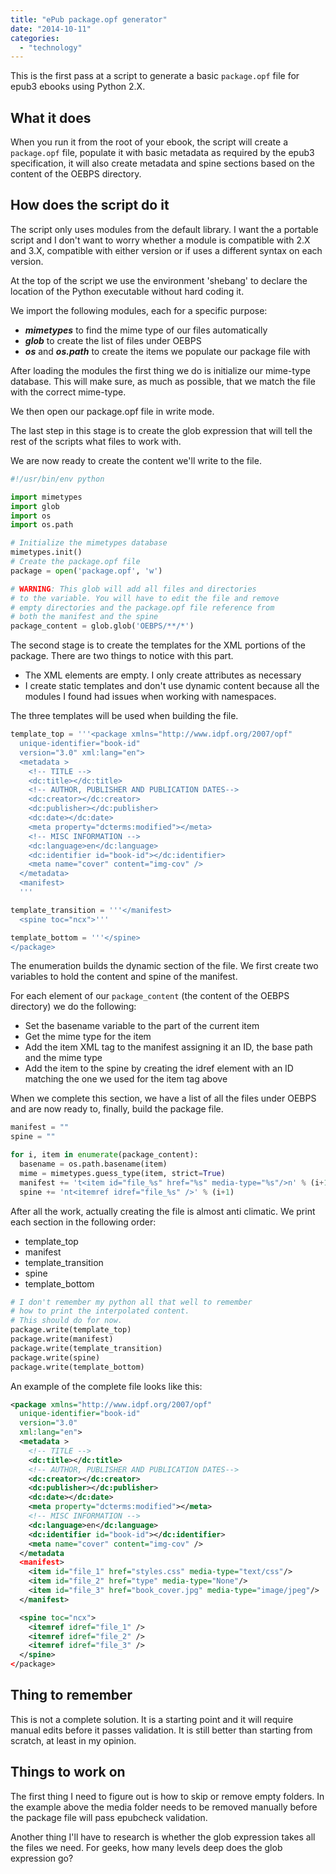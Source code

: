```yaml
---
title: "ePub package.opf generator"
date: "2014-10-11"
categories: 
  - "technology"
---
```


This is the first pass at a script to generate a basic `package.opf` file for epub3 ebooks using Python 2.X.

## What it does

When you run it from the root of your ebook, the script will create a `package.opf` file, populate it with basic metadata as required by the epub3 specification, it will also create metadata and spine sections based on the content of the OEBPS directory.

## How does the script do it

The script only uses modules from the default library. I want the a portable script and I don't want to worry whether a module is compatible with 2.X and 3.X, compatible with either version or if uses a different syntax on each version.

At the top of the script we use the environment 'shebang' to declare the location of the Python executable without hard coding it.

We import the following modules, each for a specific purpose:

- **_mimetypes_** to find the mime type of our files automatically
- **_glob_** to create the list of files under OEBPS
- **_os_** and **_os.path_** to create the items we populate our package file with

After loading the modules the first thing we do is initialize our mime-type database. This will make sure, as much as possible, that we match the file with the correct mime-type.

We then open our package.opf file in write mode.

The last step in this stage is to create the glob expression that will tell the rest of the scripts what files to work with.

We are now ready to create the content we'll write to the file.

```python
#!/usr/bin/env python 

import mimetypes
import glob
import os
import os.path

# Initialize the mimetypes database
mimetypes.init()
# Create the package.opf file
package = open('package.opf', 'w')

# WARNING: This glob will add all files and directories 
# to the variable. You will have to edit the file and remove
# empty directories and the package.opf file reference from
# both the manifest and the spine
package_content = glob.glob('OEBPS/**/*')
```

The second stage is to create the templates for the XML portions of the package. There are two things to notice with this part.

- The XML elements are empty. I only create attributes as necessary
- I create static templates and don't use dynamic content because all the modules I found had issues when working with namespaces.

The three templates will be used when building the file.

```python
template_top = '''<package xmlns="http://www.idpf.org/2007/opf"
  unique-identifier="book-id"
  version="3.0" xml:lang="en">
  <metadata >
    <!-- TITLE -->
    <dc:title></dc:title>
    <!-- AUTHOR, PUBLISHER AND PUBLICATION DATES-->
    <dc:creator></dc:creator>
    <dc:publisher></dc:publisher>
    <dc:date></dc:date>
    <meta property="dcterms:modified"></meta>
    <!-- MISC INFORMATION -->
    <dc:language>en</dc:language>
    <dc:identifier id="book-id"></dc:identifier>
    <meta name="cover" content="img-cov" />
  </metadata>
  <manifest>
  '''

template_transition = '''</manifest>
  <spine toc="ncx">'''

template_bottom = '''</spine>
</package>

```

The enumeration builds the dynamic section of the file. We first create two variables to hold the content and spine of the manifest.

For each element of our `package_content` (the content of the OEBPS directory) we do the following:

- Set the basename variable to the part of the current item
- Get the mime type for the item
- Add the item XML tag to the manifest assigning it an ID, the base path and the mime type
- Add the item to the spine by creating the idref element with an ID matching the one we used for the item tag above

When we complete this section, we have a list of all the files under OEBPS and are now ready to, finally, build the package file.

```python
manifest = ""
spine = ""

for i, item in enumerate(package_content):
  basename = os.path.basename(item)
  mime = mimetypes.guess_type(item, strict=True)
  manifest += 't<item id="file_%s" href="%s" media-type="%s"/>n' % (i+1, basename, mime[0])
  spine += 'nt<itemref idref="file_%s" />' % (i+1)
```

After all the work, actually creating the file is almost anti climatic. We print each section in the following order:

- template\_top
- manifest
- template\_transition
- spine
- template\_bottom

```python
# I don't remember my python all that well to remember 
# how to print the interpolated content. 
# This should do for now.
package.write(template_top)
package.write(manifest)
package.write(template_transition)
package.write(spine)
package.write(template_bottom)
```

An example of the complete file looks like this:

```xml
<package xmlns="http://www.idpf.org/2007/opf"
  unique-identifier="book-id"
  version="3.0" 
  xml:lang="en">
  <metadata >
    <!-- TITLE -->
    <dc:title></dc:title>
    <!-- AUTHOR, PUBLISHER AND PUBLICATION DATES-->
    <dc:creator></dc:creator>
    <dc:publisher></dc:publisher>
    <dc:date></dc:date>
    <meta property="dcterms:modified"></meta>
    <!-- MISC INFORMATION -->
    <dc:language>en</dc:language>
    <dc:identifier id="book-id"></dc:identifier>
    <meta name="cover" content="img-cov" />
  </metadata
  <manifest>
    <item id="file_1" href="styles.css" media-type="text/css"/>
    <item id="file_2" href="type" media-type="None"/>
    <item id="file_3" href="book_cover.jpg" media-type="image/jpeg"/>
  </manifest>

  <spine toc="ncx">
    <itemref idref="file_1" />
    <itemref idref="file_2" />
    <itemref idref="file_3" />
  </spine>
</package>
```

## Thing to remember

This is not a complete solution. It is a starting point and it will require manual edits before it passes validation. It is still better than starting from scratch, at least in my opinion.

## Things to work on

The first thing I need to figure out is how to skip or remove empty folders. In the example above the media folder needs to be removed manually before the package file will pass epubcheck validation.

Another thing I'll have to research is whether the glob expression takes all the files we need. For geeks, how many levels deep does the glob expression go?
